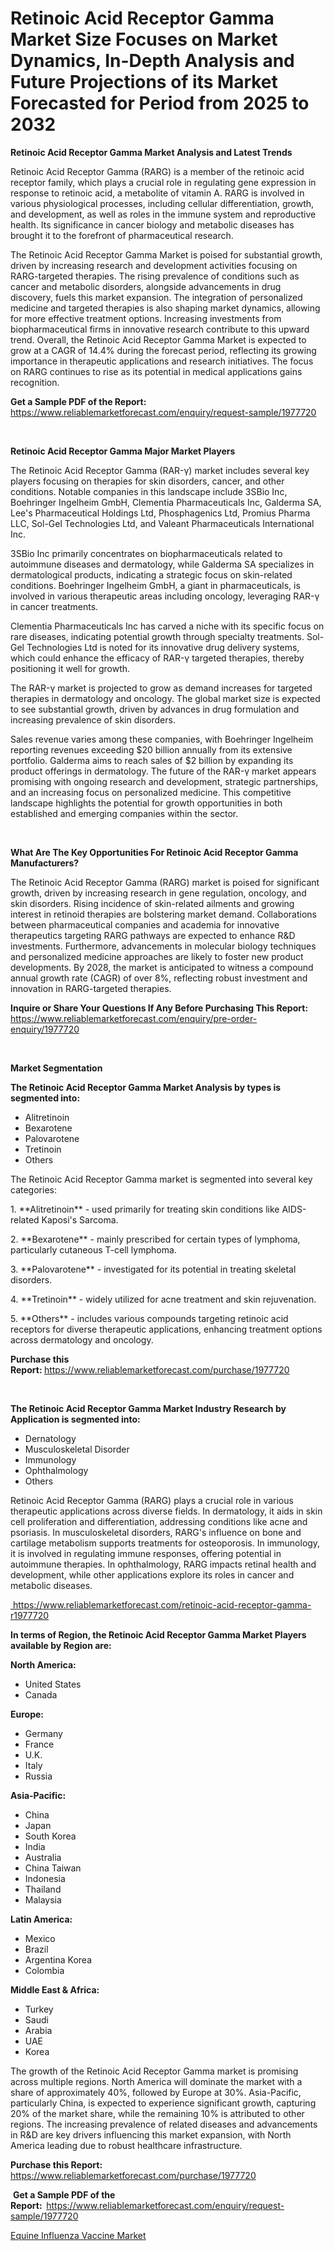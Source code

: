 <p><h1>Retinoic Acid Receptor Gamma Market Size Focuses on Market Dynamics, In-Depth Analysis and Future Projections of its Market Forecasted for Period from 2025 to 2032</h1></p><p><strong>Retinoic Acid Receptor Gamma Market Analysis and Latest Trends</strong></p>
<p><p>Retinoic Acid Receptor Gamma (RARG) is a member of the retinoic acid receptor family, which plays a crucial role in regulating gene expression in response to retinoic acid, a metabolite of vitamin A. RARG is involved in various physiological processes, including cellular differentiation, growth, and development, as well as roles in the immune system and reproductive health. Its significance in cancer biology and metabolic diseases has brought it to the forefront of pharmaceutical research.</p><p>The Retinoic Acid Receptor Gamma Market is poised for substantial growth, driven by increasing research and development activities focusing on RARG-targeted therapies. The rising prevalence of conditions such as cancer and metabolic disorders, alongside advancements in drug discovery, fuels this market expansion. The integration of personalized medicine and targeted therapies is also shaping market dynamics, allowing for more effective treatment options. Increasing investments from biopharmaceutical firms in innovative research contribute to this upward trend. Overall, the Retinoic Acid Receptor Gamma Market is expected to grow at a CAGR of 14.4% during the forecast period, reflecting its growing importance in therapeutic applications and research initiatives. The focus on RARG continues to rise as its potential in medical applications gains recognition.</p></p>
<p><strong>Get a Sample PDF of the Report:&nbsp;</strong> <a href="https://www.reliablemarketforecast.com/enquiry/request-sample/1977720?utm_campaign=3216&utm_medium=2&utm_source=Github&utm_content=ia&utm_term=08032025&utm_id=retinoic-acid-receptor-gamma">https://www.reliablemarketforecast.com/enquiry/request-sample/1977720</a></p>
<p>&nbsp;</p>
<p><strong>Retinoic Acid Receptor Gamma Major Market Players</strong></p>
<p><p>The Retinoic Acid Receptor Gamma (RAR-γ) market includes several key players focusing on therapies for skin disorders, cancer, and other conditions. Notable companies in this landscape include 3SBio Inc, Boehringer Ingelheim GmbH, Clementia Pharmaceuticals Inc, Galderma SA, Lee's Pharmaceutical Holdings Ltd, Phosphagenics Ltd, Promius Pharma LLC, Sol-Gel Technologies Ltd, and Valeant Pharmaceuticals International Inc.</p><p>3SBio Inc primarily concentrates on biopharmaceuticals related to autoimmune diseases and dermatology, while Galderma SA specializes in dermatological products, indicating a strategic focus on skin-related conditions. Boehringer Ingelheim GmbH, a giant in pharmaceuticals, is involved in various therapeutic areas including oncology, leveraging RAR-γ in cancer treatments.</p><p>Clementia Pharmaceuticals Inc has carved a niche with its specific focus on rare diseases, indicating potential growth through specialty treatments. Sol-Gel Technologies Ltd is noted for its innovative drug delivery systems, which could enhance the efficacy of RAR-γ targeted therapies, thereby positioning it well for growth.</p><p>The RAR-γ market is projected to grow as demand increases for targeted therapies in dermatology and oncology. The global market size is expected to see substantial growth, driven by advances in drug formulation and increasing prevalence of skin disorders.</p><p>Sales revenue varies among these companies, with Boehringer Ingelheim reporting revenues exceeding $20 billion annually from its extensive portfolio. Galderma aims to reach sales of $2 billion by expanding its product offerings in dermatology. The future of the RAR-γ market appears promising with ongoing research and development, strategic partnerships, and an increasing focus on personalized medicine. This competitive landscape highlights the potential for growth opportunities in both established and emerging companies within the sector.</p></p>
<p>&nbsp;</p>
<p><strong>What Are The Key Opportunities For Retinoic Acid Receptor Gamma Manufacturers?</strong></p>
<p><p>The Retinoic Acid Receptor Gamma (RARG) market is poised for significant growth, driven by increasing research in gene regulation, oncology, and skin disorders. Rising incidence of skin-related ailments and growing interest in retinoid therapies are bolstering market demand. Collaborations between pharmaceutical companies and academia for innovative therapeutics targeting RARG pathways are expected to enhance R&D investments. Furthermore, advancements in molecular biology techniques and personalized medicine approaches are likely to foster new product developments. By 2028, the market is anticipated to witness a compound annual growth rate (CAGR) of over 8%, reflecting robust investment and innovation in RARG-targeted therapies.</p></p>
<p><strong>Inquire or Share Your Questions If Any Before Purchasing This Report:</strong> <a href="https://www.reliablemarketforecast.com/enquiry/pre-order-enquiry/1977720?utm_campaign=3216&utm_medium=2&utm_source=Github&utm_content=ia&utm_term=08032025&utm_id=retinoic-acid-receptor-gamma">https://www.reliablemarketforecast.com/enquiry/pre-order-enquiry/1977720</a></p>
<p>&nbsp;</p>
<p><strong>Market Segmentation</strong></p>
<p><strong>The Retinoic Acid Receptor Gamma Market Analysis by types is segmented into:</strong></p>
<p><ul><li>Alitretinoin</li><li>Bexarotene</li><li>Palovarotene</li><li>Tretinoin</li><li>Others</li></ul></p>
<p><p>The Retinoic Acid Receptor Gamma market is segmented into several key categories: </p><p>1. **Alitretinoin** - used primarily for treating skin conditions like AIDS-related Kaposi's Sarcoma. </p><p>2. **Bexarotene** - mainly prescribed for certain types of lymphoma, particularly cutaneous T-cell lymphoma. </p><p>3. **Palovarotene** - investigated for its potential in treating skeletal disorders. </p><p>4. **Tretinoin** - widely utilized for acne treatment and skin rejuvenation. </p><p>5. **Others** - includes various compounds targeting retinoic acid receptors for diverse therapeutic applications, enhancing treatment options across dermatology and oncology.</p></p>
<p><strong>Purchase this Report:&nbsp;</strong><a href="https://www.reliablemarketforecast.com/purchase/1977720?utm_campaign=3216&utm_medium=2&utm_source=Github&utm_content=ia&utm_term=08032025&utm_id=retinoic-acid-receptor-gamma">https://www.reliablemarketforecast.com/purchase/1977720</a></p>
<p>&nbsp;</p>
<p><strong>The Retinoic Acid Receptor Gamma Market Industry Research by Application is segmented into:</strong></p>
<p><ul><li>Dernatology</li><li>Musculoskeletal Disorder</li><li>Immunology</li><li>Ophthalmology</li><li>Others</li></ul></p>
<p><p>Retinoic Acid Receptor Gamma (RARG) plays a crucial role in various therapeutic applications across diverse fields. In dermatology, it aids in skin cell proliferation and differentiation, addressing conditions like acne and psoriasis. In musculoskeletal disorders, RARG's influence on bone and cartilage metabolism supports treatments for osteoporosis. In immunology, it is involved in regulating immune responses, offering potential in autoimmune therapies. In ophthalmology, RARG impacts retinal health and development, while other applications explore its roles in cancer and metabolic diseases.</p></p>
<p><a href="https://www.reliablemarketforecast.com/retinoic-acid-receptor-gamma-r1977720?utm_campaign=3216&utm_medium=2&utm_source=Github&utm_content=ia&utm_term=08032025&utm_id=retinoic-acid-receptor-gamma">&nbsp;https://www.reliablemarketforecast.com/retinoic-acid-receptor-gamma-r1977720</a></p>
<p><strong>In terms of Region, the Retinoic Acid Receptor Gamma Market Players available by Region are:</strong></p>
<p>
    <p> <strong> North America: </strong>
        <ul>
            <li>United States</li>
            <li>Canada</li>
        </ul>
        </p> 
    <p> <strong> Europe: </strong>
        <ul>
            <li>Germany</li>
            <li>France</li>
            <li>U.K.</li>
            <li>Italy</li>
            <li>Russia</li>
        </ul>
        </p> 
    <p> <strong> Asia-Pacific: </strong>
        <ul>
            <li>China</li>
            <li>Japan</li>
            <li>South Korea</li>
            <li>India</li>
            <li>Australia</li>
            <li>China Taiwan</li>
            <li>Indonesia</li>
            <li>Thailand</li>
            <li>Malaysia</li>
        </ul>
        </p> 
    <p> <strong> Latin America: </strong>
        <ul>
            <li>Mexico</li>
            <li>Brazil</li>
            <li>Argentina Korea</li>
            <li>Colombia</li>
        </ul>
        </p> 
    <p> <strong> Middle East & Africa: </strong>
        <ul>
            <li>Turkey</li>
            <li>Saudi</li>
            <li>Arabia</li>
            <li>UAE</li>
            <li>Korea</li>
        </ul>
    </p>
    </p>
<p><p>The growth of the Retinoic Acid Receptor Gamma market is promising across multiple regions. North America will dominate the market with a share of approximately 40%, followed by Europe at 30%. Asia-Pacific, particularly China, is expected to experience significant growth, capturing 20% of the market share, while the remaining 10% is attributed to other regions. The increasing prevalence of related diseases and advancements in R&D are key drivers influencing this market expansion, with North America leading due to robust healthcare infrastructure.</p></p>
<p><strong>Purchase this Report: </strong><a href="https://www.reliablemarketforecast.com/purchase/1977720?utm_campaign=3216&utm_medium=2&utm_source=Github&utm_content=ia&utm_term=08032025&utm_id=retinoic-acid-receptor-gamma">https://www.reliablemarketforecast.com/purchase/1977720</a></p>
<p>&nbsp;<strong>Get a Sample PDF of the Report:&nbsp;&nbsp;</strong><a href="https://www.reliablemarketforecast.com/enquiry/request-sample/1977720?utm_campaign=3216&utm_medium=2&utm_source=Github&utm_content=ia&utm_term=08032025&utm_id=retinoic-acid-receptor-gamma">https://www.reliablemarketforecast.com/enquiry/request-sample/1977720</a></p>
<p><strong></strong></p>
<p><p><a href="https://github.com/lateshab69/Market-Research-Report-List-1/blob/main/equine-influenza-vaccine-market.md?utm_campaign=3216&utm_medium=2&utm_source=Github&utm_content=ia&utm_term=08032025&utm_id=retinoic-acid-receptor-gamma">Equine Influenza Vaccine Market</a></p></p>